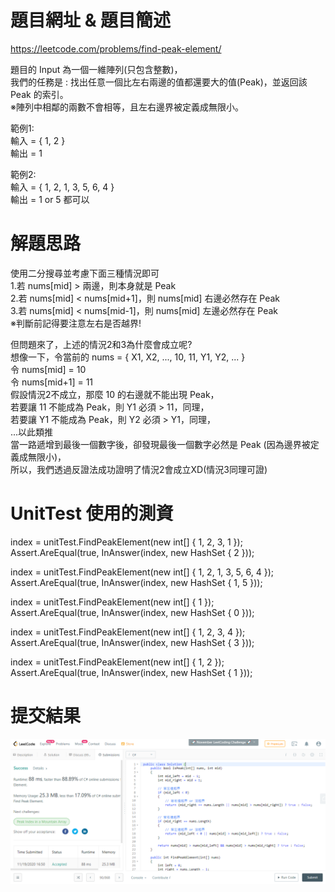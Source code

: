 # 題目網址 & 題目簡述  
https://leetcode.com/problems/find-peak-element/  
  
題目的 Input 為一個一維陣列(只包含整數)，  
我們的任務是 : 找出任意一個比左右兩邊的值都還要大的值(Peak)，並返回該 Peak 的索引。  
※陣列中相鄰的兩數不會相等，且左右邊界被定義成無限小。  
  
範例1:  
輸入 = { 1, 2 }  
輸出 = 1  
  
範例2:  
輸入 = { 1, 2, 1, 3, 5, 6, 4 }  
輸出 = 1 or 5 都可以  
  
# 解題思路  
使用二分搜尋並考慮下面三種情況即可  
1.若 nums[mid] > 兩邊，則本身就是 Peak  
2.若 nums[mid] < nums[mid+1]，則 nums[mid] 右邊必然存在 Peak  
3.若 nums[mid] < nums[mid-1]，則 nums[mid] 左邊必然存在 Peak  
※判斷前記得要注意左右是否越界!  
  
但問題來了，上述的情況2和3為什麼會成立呢?  
想像一下，令當前的 nums = { X1, X2, ..., 10, 11, Y1, Y2, ... }  
令 nums[mid] = 10  
令 nums[mid+1] = 11  
假設情況2不成立，那麼 10 的右邊就不能出現 Peak，  
若要讓 11 不能成為 Peak，則 Y1 必須 > 11，同理，  
若要讓 Y1 不能成為 Peak，則 Y2 必須 > Y1，同理，  
...以此類推  
當一路遞增到最後一個數字後，卻發現最後一個數字必然是 Peak (因為邊界被定義成無限小)，  
所以，我們透過反證法成功證明了情況2會成立XD(情況3同理可證)  
  
# UnitTest 使用的測資  
index = unitTest.FindPeakElement(new int[] { 1, 2, 3, 1 });  
Assert.AreEqual(true, InAnswer(index, new HashSet<int> { 2 }));  
  
index = unitTest.FindPeakElement(new int[] { 1, 2, 1, 3, 5, 6, 4 });  
Assert.AreEqual(true, InAnswer(index, new HashSet<int> { 1, 5 }));  
  
index = unitTest.FindPeakElement(new int[] { 1 });  
Assert.AreEqual(true, InAnswer(index, new HashSet<int> { 0 }));  
  
index = unitTest.FindPeakElement(new int[] { 1, 2, 3, 4 });  
Assert.AreEqual(true, InAnswer(index, new HashSet<int> { 3 }));  
  
index = unitTest.FindPeakElement(new int[] { 1, 2 });  
Assert.AreEqual(true, InAnswer(index, new HashSet<int> { 1 }));  
  
# 提交結果  
![image](https://raw.githubusercontent.com/Jacky20200711/LeetCode/master/Q162(Find%20Peak%20Element)/SuccessShot.PNG)  
&emsp;  
&emsp;  
